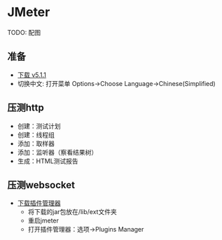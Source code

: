 
# JMeter

TODO: 配图

## 准备

- [下载 v5.1.1](https://jmeter.apache.org/download_jmeter.cgi)
- 切换中文: 打开菜单 Options->Choose Language->Chinese(Simplified)


## 压测http

- 创建：测试计划
- 创建：线程组
- 添加：取样器
- 添加：监听器（察看结果树）
- 生成：HTML测试报告

## 压测websocket

- [下载插件管理器](https://jmeter-plugins.org/wiki/PluginsManager/)
  - 将下载的jar包放在/lib/ext文件夹
  - 重启jmeter
  - 打开插件管理器：选项->Plugins Manager
  
